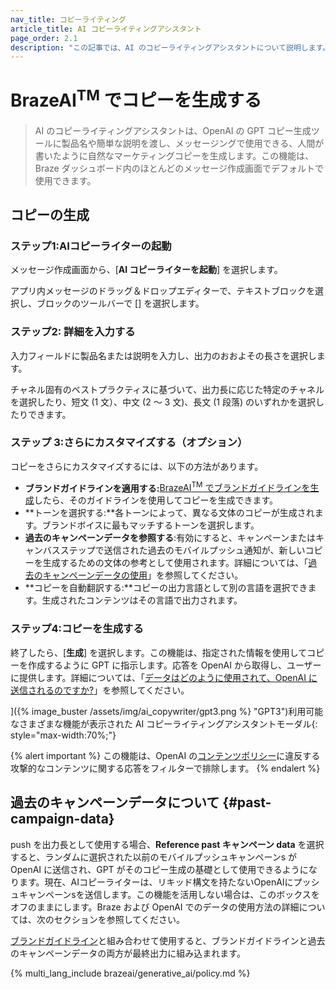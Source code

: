 ```yaml
---
nav_title: コピーライティング
article_title: AI コピーライティングアシスタント
page_order: 2.1
description: "この記事では、AI のコピーライティングアシスタントについて説明します。この機能は、OpenAI の GPT コピー生成ツールに製品名や簡単な説明を渡して、人間が書いたように自然で、メッセージングで使用できるマーケティングコピーを生成します。"
---
```


# BrazeAI<sup>TM</sup> でコピーを生成する

> AI のコピーライティングアシスタントは、OpenAI の GPT コピー生成ツールに製品名や簡単な説明を渡し、メッセージングで使用できる、人間が書いたように自然なマーケティングコピーを生成します。この機能は、Braze ダッシュボード内のほとんどのメッセージ作成画面でデフォルトで使用できます。

## コピーの生成

### ステップ1:AIコピーライターの起動

メッセージ作成画面から、<i class="fa-solid fa-wand-magic-sparkles"></i>[**AI コピーライターを起動**] を選択します。

アプリ内メッセージのドラッグ＆ドロップエディターで、テキストブロックを選択し、ブロックのツールバーで [<i class="fa-solid fa-wand-magic-sparkles" title="AI コピーライター"></i>] を選択します。

### ステップ2: 詳細を入力する

入力フィールドに製品名または説明を入力し、出力のおおよその長さを選択します。

チャネル固有のベストプラクティスに基づいて、出力長に応じた特定のチャネルを選択したり、短文 (1 文）、中文 (2 ～ 3 文)、長文 (1 段落) のいずれかを選択したりできます。

### ステップ 3:さらにカスタマイズする（オプション）

コピーをさらにカスタマイズするには、以下の方法があります。

- **ブランドガイドラインを適用する:**[BrazeAI<sup>TM</sup> でブランドガイドラインを生成]({{site.baseurl}}/user_guide/brazeai/generative_ai/brand_guidelines)したら、そのガイドラインを使用してコピーを生成できます。
- **トーンを選択する:**各トーンによって、異なる文体のコピーが生成されます。ブランドボイスに最もマッチするトーンを選択します。
- **過去のキャンペーンデータを参照する**:有効にすると、キャンペーンまたはキャンバスステップで送信された過去のモバイルプッシュ通知が、新しいコピーを生成するための文体の参考として使用されます。詳細については、「[過去のキャンペーンデータの使用](#past-campaign-data)」を参照してください。
- **コピーを自動翻訳する:**コピーの出力言語として別の言語を選択できます。生成されたコンテンツはその言語で出力されます。

### ステップ4:コピーを生成する

終了したら、[**生成**] を選択します。この機能は、指定された情報を使用してコピーを作成するように GPT に指示します。応答を OpenAI から取得し、ユーザーに提供します。詳細については、「[データはどのように使用されて、OpenAI に送信されるのですか?](#ai-policy)」を参照してください。

]({% image_buster /assets/img/ai_copywriter/gpt3.png %} "GPT3")利用可能なさまざまな機能が表示された AI コピーライティングアシスタントモーダル{: style="max-width:70%;"}

{% alert important %}
この機能は、OpenAI の[コンテンツポリシー](https://beta.openai.com/docs/usage-guidelines/content-policy)に違反する攻撃的なコンテンツに関する応答をフィルターで排除します。
{% endalert %}

## 過去のキャンペーンデータについて {#past-campaign-data}

push を出力長として使用する場合、**Reference past キャンペーン data** を選択すると、ランダムに選択された以前のモバイルプッシュキャンペーンs がOpenAI に送信され、GPT がそのコピー生成の基礎として使用できるようになります。現在、AIコピーライターは、リキッド構文を持たないOpenAIにプッシュキャンペーンsを送信します。この機能を活用しない場合は、このボックスをオフのままにします。Braze および OpenAI でのデータの使用方法の詳細については、次のセクションを参照してください。 

[ブランドガイドライン]({{site.baseurl}}/user_guide/brazeai/generative_ai//brand_guidelines/)と組み合わせて使用すると、ブランドガイドラインと過去のキャンペーンデータの両方が最終出力に組み込まれます。

{% multi_lang_include brazeai/generative_ai/policy.md %}
